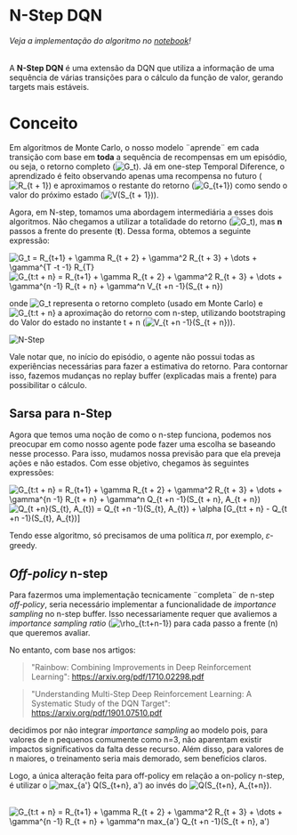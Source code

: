 # N-Step DQN
###### Veja a implementação do algoritmo no [notebook](N-Step%20DQN.ipynb)!

A **N-Step DQN** é uma extensão da DQN que utiliza a informação de uma sequência de várias transições para o cálculo da função de valor, gerando targets mais estáveis.

# Conceito
Em algoritmos de Monte Carlo, o nosso modelo ¨aprende¨ em cada transição com base em **toda** a sequência de recompensas em um episódio, ou seja, o retorno completo (<img src="https://latex.codecogs.com/svg.latex?G_t" title="G_t" />). Já em one-step Temporal Diference, o aprendizado é feito observando apenas uma recompensa no futuro (<img src="https://latex.codecogs.com/svg.latex?R_{t&space;&plus;&space;1}" title="R_{t + 1}" />) e aproximamos o restante do retorno (<img src="https://latex.codecogs.com/svg.latex?G_{t&plus;1}" title="G_{t+1}" />) como sendo o valor do próximo estado (<img src="https://latex.codecogs.com/svg.latex?V(S_{t&space;&plus;&space;1})" title="V(S_{t + 1})" />).


Agora, em N-step, tomamos uma abordagem intermediária a esses dois algoritmos. Não chegamos a utilizar a totalidade do retorno (<img src="https://latex.codecogs.com/svg.latex?G_t" title="G_t" />), mas **n** passos a frente do presente (**t**). Dessa forma, obtemos a seguinte expressão:

<img src="https://latex.codecogs.com/svg.latex?G_t&space;=&space;R_{t&plus;1}&space;&plus;&space;\gamma&space;R_{t&space;&plus;&space;2}&space;&plus;&space;\gamma^2&space;R_{t&space;&plus;&space;3}&space;&plus;&space;\dots&space;&plus;&space;\gamma^{T&space;-t&space;-1}&space;R_{T}" title="G_t = R_{t+1} + \gamma R_{t + 2} + \gamma^2 R_{t + 3} + \dots + \gamma^{T -t -1} R_{T}" />

<img src="https://latex.codecogs.com/svg.latex?G_{t:t&space;&plus;&space;n}&space;=&space;R_{t&plus;1}&space;&plus;&space;\gamma&space;R_{t&space;&plus;&space;2}&space;&plus;&space;\gamma^2&space;R_{t&space;&plus;&space;3}&space;&plus;&space;\dots&space;&plus;&space;\gamma^{n&space;-1}&space;R_{t&space;&plus;&space;n}&space;&plus;&space;\gamma^n&space;V_{t&space;&plus;n&space;-1}(S_{t&space;&plus;&space;n})" title="G_{t:t + n} = R_{t+1} + \gamma R_{t + 2} + \gamma^2 R_{t + 3} + \dots + \gamma^{n -1} R_{t + n} + \gamma^n V_{t +n -1}(S_{t + n})" />

onde <img src="https://latex.codecogs.com/svg.latex?G_t" title="G_t" /> representa o retorno completo (usado em Monte Carlo) e <img src="https://latex.codecogs.com/svg.latex?G_{t:t&space;&plus;&space;n}" title="G_{t:t + n}" /> a aproximação do retorno com n-step, utilizando bootstraping do Valor do estado no instante t + n (<img src="https://latex.codecogs.com/svg.latex?V_{t&space;&plus;n&space;-1}(S_{t&space;&plus;&space;n})" title="V_{t +n -1}(S_{t + n})" />).

![N-Step](https://media.discordapp.net/attachments/688564171973197869/752614671974006844/unknown.png)

Vale notar que, no início do episódio, o agente não possui todas as experiências necessárias para fazer a estimativa do retorno. Para contornar isso, fazemos mudanças no replay buffer (explicadas mais a frente) para possibilitar o cálculo.

## Sarsa para n-Step
Agora que temos uma noção de como o n-step funciona, podemos nos preocupar em como nosso agente pode fazer uma escolha se baseando nesse processo. Para isso, mudamos nossa previsão para que ela preveja ações e não estados. Com esse objetivo, chegamos às seguintes expressões:

<img src="https://latex.codecogs.com/svg.latex?G_{t:t&space;&plus;&space;n}&space;=&space;R_{t&plus;1}&space;&plus;&space;\gamma&space;R_{t&space;&plus;&space;2}&space;&plus;&space;\gamma^2&space;R_{t&space;&plus;&space;3}&space;&plus;&space;\dots&space;&plus;&space;\gamma^{n&space;-1}&space;R_{t&space;&plus;&space;n}&space;&plus;&space;\gamma^n&space;Q_{t&space;&plus;n&space;-1}(S_{t&space;&plus;&space;n},&space;A_{t&space;&plus;&space;n})" title="G_{t:t + n} = R_{t+1} + \gamma R_{t + 2} + \gamma^2 R_{t + 3} + \dots + \gamma^{n -1} R_{t + n} + \gamma^n Q_{t +n -1}(S_{t + n}, A_{t + n})" />

<img src="https://latex.codecogs.com/svg.latex?Q_{t&space;&plus;n}(S_{t},&space;A_{t})&space;=&space;Q_{t&space;&plus;n&space;-1}(S_{t},&space;A_{t})&space;&plus;&space;\alpha&space;[G_{t:t&space;&plus;&space;n}&space;-&space;Q_{t&space;&plus;n&space;-1}(S_{t},&space;A_{t})]" title="Q_{t +n}(S_{t}, A_{t}) = Q_{t +n -1}(S_{t}, A_{t}) + \alpha [G_{t:t + n} - Q_{t +n -1}(S_{t}, A_{t})]" />


Tendo esse algoritmo, só precisamos de uma política 𝜋, por exemplo, 𝜀-greedy.

## *Off-policy* n-step
Para fazermos uma implementação tecnicamente ¨completa¨ de n-step *off-policy*, seria necessário implementar a funcionalidade de *importance sampling* no n-step buffer. Isso necessariamente requer que avaliemos a *importance sampling ratio* (<img src="https://latex.codecogs.com/svg.latex?\rho_{t:t&plus;n-1}" title="\rho_{t:t+n-1}" />) para cada passo a frente (n) que queremos avaliar.

No entanto, com base nos artigos:
> "Rainbow: Combining Improvements in Deep Reinforcement Learning": https://arxiv.org/pdf/1710.02298.pdf

> "Understanding Multi-Step Deep Reinforcement
Learning: A Systematic Study of the DQN Target": https://arxiv.org/pdf/1901.07510.pdf

decidimos por não integrar *importance sampling* ao modelo pois, para valores de n pequenos comumente como n=3, não aparentam existir impactos significativos da falta desse recurso. Além disso, para valores de n maiores, o treinamento seria mais demorado, sem benefícios claros.

Logo, a única alteração feita para off-policy em relação a on-policy n-step, é utilizar o <img src="https://latex.codecogs.com/svg.latex?max_{a'}&space;Q(S_{t&plus;n},&space;a')" title="max_{a'} Q(S_{t+n}, a')" /> ao invés do <img src="https://latex.codecogs.com/svg.latex?Q(S_{t&plus;n},&space;A_{t&plus;n})" title="Q(S_{t+n}, A_{t+n})" />.
<br/>
<br/>

<img src="https://latex.codecogs.com/svg.latex?G_{t:t&space;&plus;&space;n}&space;=&space;R_{t&plus;1}&space;&plus;&space;\gamma&space;R_{t&space;&plus;&space;2}&space;&plus;&space;\gamma^2&space;R_{t&space;&plus;&space;3}&space;&plus;&space;\dots&space;&plus;&space;\gamma^{n&space;-1}&space;R_{t&space;&plus;&space;n}&space;&plus;&space;\gamma^n&space;max_{a'}&space;Q_{t&space;&plus;n&space;-1}(S_{t&space;&plus;&space;n},&space;a')" title="G_{t:t + n} = R_{t+1} + \gamma R_{t + 2} + \gamma^2 R_{t + 3} + \dots + \gamma^{n -1} R_{t + n} + \gamma^n max_{a'} Q_{t +n -1}(S_{t + n}, a')" />

